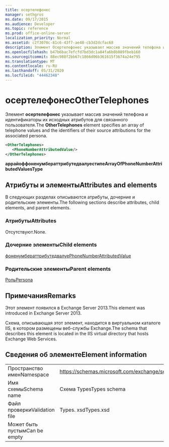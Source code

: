 ```yaml
---
title: осертелефонес
manager: sethgros
ms.date: 09/17/2015
ms.audience: Developer
ms.topic: reference
ms.prod: office-online-server
localization_priority: Normal
ms.assetid: c2f3070c-81c6-43f7-ae48-cb3d2dcfac68
description: Элемент Осертелефонес указывает массив значений телефона и идентификаторы их исходных атрибутов для связанного пользователя.
ms.openlocfilehash: b47b6bac7efcfd7bd3dc1a84fa6b0b089fbeb160
ms.sourcegitcommit: 88ec988f2bb67c1866d06b361615f3674a24e795
ms.translationtype: MT
ms.contentlocale: ru-RU
ms.lasthandoff: 05/31/2020
ms.locfileid: "44462348"
---
```

# <a name="othertelephones"></a><span data-ttu-id="6b6b0-103">осертелефонес</span><span class="sxs-lookup"><span data-stu-id="6b6b0-103">OtherTelephones</span></span>

<span data-ttu-id="6b6b0-104">Элемент **осертелефонес** указывает массив значений телефона и идентификаторы их исходных атрибутов для связанного пользователя.</span><span class="sxs-lookup"><span data-stu-id="6b6b0-104">The **OtherTelephones** element specifies an array of telephone values and the identifiers of their source attributions for the associated persona.</span></span> 
  
```XML
<OtherTelephones>
   <PhoneNumberAttributedValue/>
</OtherTelephones>

```

 <span data-ttu-id="6b6b0-105">**аррайоффоненумбераттрибутедвалуестипе**</span><span class="sxs-lookup"><span data-stu-id="6b6b0-105">**ArrayOfPhoneNumberAttributedValuesType**</span></span>
## <a name="attributes-and-elements"></a><span data-ttu-id="6b6b0-106">Атрибуты и элементы</span><span class="sxs-lookup"><span data-stu-id="6b6b0-106">Attributes and elements</span></span>

<span data-ttu-id="6b6b0-107">В следующих разделах описываются атрибуты, дочерние и родительские элементы.</span><span class="sxs-lookup"><span data-stu-id="6b6b0-107">The following sections describe attributes, child elements, and parent elements.</span></span>
  
### <a name="attributes"></a><span data-ttu-id="6b6b0-108">Атрибуты</span><span class="sxs-lookup"><span data-stu-id="6b6b0-108">Attributes</span></span>

<span data-ttu-id="6b6b0-109">Отсутствуют.</span><span class="sxs-lookup"><span data-stu-id="6b6b0-109">None.</span></span>
  
### <a name="child-elements"></a><span data-ttu-id="6b6b0-110">Дочерние элементы</span><span class="sxs-lookup"><span data-stu-id="6b6b0-110">Child elements</span></span>

[<span data-ttu-id="6b6b0-111">фоненумбераттрибутедвалуе</span><span class="sxs-lookup"><span data-stu-id="6b6b0-111">PhoneNumberAttributedValue</span></span>](phonenumberattributedvalue.md)
  
### <a name="parent-elements"></a><span data-ttu-id="6b6b0-112">Родительские элементы</span><span class="sxs-lookup"><span data-stu-id="6b6b0-112">Parent elements</span></span>

[<span data-ttu-id="6b6b0-113">Роль</span><span class="sxs-lookup"><span data-stu-id="6b6b0-113">Persona</span></span>](persona.md)
  
## <a name="remarks"></a><span data-ttu-id="6b6b0-114">Примечания</span><span class="sxs-lookup"><span data-stu-id="6b6b0-114">Remarks</span></span>

<span data-ttu-id="6b6b0-115">Этот элемент появился в Exchange Server 2013.</span><span class="sxs-lookup"><span data-stu-id="6b6b0-115">This element was introduced in Exchange Server 2013.</span></span>
  
<span data-ttu-id="6b6b0-116">Схема, описывающая этот элемент, находится в виртуальном каталоге IIS, в котором размещены веб-службы Exchange.</span><span class="sxs-lookup"><span data-stu-id="6b6b0-116">The schema that describes this element is located in the IIS virtual directory that hosts Exchange Web Services.</span></span>
  
## <a name="element-information"></a><span data-ttu-id="6b6b0-117">Сведения об элементе</span><span class="sxs-lookup"><span data-stu-id="6b6b0-117">Element information</span></span>

|||
|:-----|:-----|
|<span data-ttu-id="6b6b0-118">Пространство имен</span><span class="sxs-lookup"><span data-stu-id="6b6b0-118">Namespace</span></span>  <br/> |https://schemas.microsoft.com/exchange/services/2006/types  <br/> |
|<span data-ttu-id="6b6b0-119">Имя схемы</span><span class="sxs-lookup"><span data-stu-id="6b6b0-119">Schema name</span></span>  <br/> |<span data-ttu-id="6b6b0-120">Схема Types</span><span class="sxs-lookup"><span data-stu-id="6b6b0-120">Types schema</span></span>  <br/> |
|<span data-ttu-id="6b6b0-121">Файл проверки</span><span class="sxs-lookup"><span data-stu-id="6b6b0-121">Validation file</span></span>  <br/> |<span data-ttu-id="6b6b0-122">Types. xsd</span><span class="sxs-lookup"><span data-stu-id="6b6b0-122">Types.xsd</span></span>  <br/> |
|<span data-ttu-id="6b6b0-123">Может быть пустым</span><span class="sxs-lookup"><span data-stu-id="6b6b0-123">Can be empty</span></span>  <br/> ||
   

